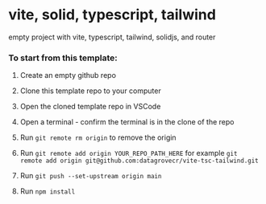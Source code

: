 # vite, solid, typescript, tailwind

empty project with vite, typescript, tailwind, solidjs, and router

### To start from this template:

1. Create an empty github repo

2. Clone this template repo to your computer

3. Open the cloned template repo in VSCode

4. Open a terminal - confirm the terminal is in the clone of the repo

5. Run `git remote rm origin` to remove the origin 

6. Run `git remote add origin YOUR_REPO_PATH_HERE` for example `git remote add origin git@github.com:datagrovecr/vite-tsc-tailwind.git`

7. Run `git push --set-upstream origin main`

8. Run `npm install`
